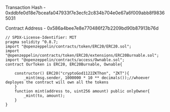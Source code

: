 Transaction Hash - 0xddbfe0d18e7bceafa047933f7e3ecfc2c834b704e0e67a6f009abb8f98365031

Contract Address - 0x586a4bee7e8e770486f27b2209bd90b87913b76d

```sol
// SPDX-License-Identifier: MIT
pragma solidity ^0.8.7;
import "@openzeppelin/contracts/token/ERC20/ERC20.sol";
import "@openzeppelin/contracts/token/ERC20/extensions/ERC20Burnable.sol";
import "@openzeppelin/contracts/access/Ownable.sol";
contract OurToken is ERC20, ERC20Burnable, Ownable{
    
    constructor() ERC20("cryptoGod1122ZKThon", "ZKT"){
        _mint(msg.sender, 1000000 * 10 ** decimals());//whoever deployes the contract will own all the tokens 
    }
    function mint(address to, uint256 amount) public onlyOwner{
        _mint(to, amount);
    }
}
```
